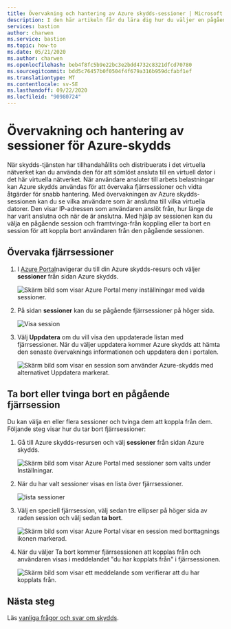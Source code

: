 ```yaml
---
title: Övervakning och hantering av Azure skydds-sessioner | Microsoft Docs
description: I den här artikeln får du lära dig hur du väljer en pågående session och tvingar fram anslutningen eller tar bort den.
services: bastion
author: charwen
ms.service: bastion
ms.topic: how-to
ms.date: 05/21/2020
ms.author: charwen
ms.openlocfilehash: beb4f8fc5b9e22bc3e2bdd4732c8321dfcd70780
ms.sourcegitcommit: bdd5c76457b0f0504f4f679a316b959dcfabf1ef
ms.translationtype: MT
ms.contentlocale: sv-SE
ms.lasthandoff: 09/22/2020
ms.locfileid: "90980724"
---
```

# <a name="session-monitoring-and-management-for-azure-bastion"></a>Övervakning och hantering av sessioner för Azure-skydds

När skydds-tjänsten har tillhandahållits och distribuerats i det virtuella nätverket kan du använda den för att sömlöst ansluta till en virtuell dator i det här virtuella nätverket. När användare ansluter till arbets belastningar kan Azure skydds användas för att övervaka fjärrsessioner och vidta åtgärder för snabb hantering. Med övervakningen av Azure skydds-sessionen kan du se vilka användare som är anslutna till vilka virtuella datorer. Den visar IP-adressen som användaren anslöt från, hur länge de har varit anslutna och när de är anslutna. Med hjälp av sessionen kan du välja en pågående session och framtvinga-från koppling eller ta bort en session för att koppla bort användaren från den pågående sessionen.

## <a name="monitor-remote-sessions"></a><a name="monitor"></a>Övervaka fjärrsessioner

1. I [Azure Portal](https://portal.azure.com)navigerar du till din Azure skydds-resurs och väljer **sessioner** från sidan Azure skydds.

   ![Skärm bild som visar Azure Portal meny inställningar med valda sessioner.](./media/session-monitoring/sessions.png)
2. På sidan **sessioner** kan du se pågående fjärrsessioner på höger sida.

   ![Visa session](./media/session-monitoring/view-session.png)
3. Välj **Uppdatera** om du vill visa den uppdaterade listan med fjärrsessioner. När du väljer uppdatera kommer Azure skydds att hämta den senaste övervaknings informationen och uppdatera den i portalen.

   ![Skärm bild som visar en session som använder Azure-skydds med alternativet Uppdatera markerat.](./media/session-monitoring/refresh.png)


## <a name="delete-or-force-disconnect-an-ongoing-remote-session"></a><a name="view"></a>Ta bort eller tvinga bort en pågående fjärrsession

Du kan välja en eller flera sessioner och tvinga dem att koppla från dem. Följande steg visar hur du tar bort fjärrsessioner:

1. Gå till Azure skydds-resursen och välj **sessioner** från sidan Azure skydds.

   ![Skärm bild som visar Azure Portal med sessioner som valts under Inställningar.](./media/session-monitoring/navigate.png)
2. När du har valt sessioner visas en lista över fjärrsessioner.

   ![lista sessioner](./media/session-monitoring/list.png)
3. Välj en speciell fjärrsession, välj sedan tre ellipser på höger sida av raden session och välj sedan **ta bort**.

   ![Skärm bild som visar Azure Portal visar en session med borttagnings ikonen markerad.](./media/session-monitoring/delete.png)
4. När du väljer Ta bort kommer fjärrsessionen att kopplas från och användaren visas i meddelandet "du har kopplats från" i fjärrsessionen.

   ![Skärm bild som visar ett meddelande som verifierar att du har kopplats från.](./media/session-monitoring/disconnect.png)

## <a name="next-steps"></a>Nästa steg

Läs [vanliga frågor och svar om skydds](bastion-faq.md).
